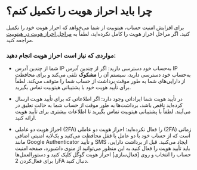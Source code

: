 # چرا باید احراز هویت را تکمیل کنم؟

برای افزایش امنیت حساب، هیتوبیت از شما می‌خواهد که احراز هویت خود را تکمیل کنید. اگر مراحل احراز هویت را کامل نکرده‌اید، لطفاً به [مراحل احراز هویت در هیتوبیت](https://github.com/HitoBitCo/FAQDocs/blob/main/Account-Functions/Identity-Verification/How-to-Complete-Identity-Verification/How-to-Complete-Identity-Verification.md) مراجعه کنید.

### مواردی که نیاز است احراز هویت انجام دهید:

- شما از چندین آدرس IP به‌حساب خود دسترسی دارید:
اگر از چندین آدرس IP به‌حساب خود دسترسی دارید، سیستم آن را **مشکوک** تلقی می‌کند و برای محافظت از دارایی‌های شما به طور موقت برداشت از حساب شما را متوقف می‌کند.
لطفاً برای تأیید هویت خود با پشتیبانی هیتوبیت تماس بگیرید.

- در تأیید هویت شما ایراداتی وجود دارد:
اگر اطلاعاتی که برای تأیید هویت ارسال کرده‌اید ناقص باشد، برداشت‌ها به طور موقت از حساب شما به حالت تعلیق در می‌آیند.
لطفاً با پشتیبانی هیتوبیت تماس بگیرید تا اطلاعات بیشتری برای تأیید هویت ارائه کنید.

- احراز هویت دو عاملی (2FA) را فعال نکرده‌اید:
احراز هویت دو عاملی (2FA) زمانی است که از حساب خود با دو عامل یا قفل محافظت می‌کنید و یک‌لایه امنیتی اضافی مانند Google Authenticator و تأیید SMS ایجاد می‌کنید. قبل از برداشت دارایی، باید تأیید هویت را فعال کنید.به این منظور می‌توانید از منوی داشبورد، صفحه امنیت حساب  را انتخاب و روی [فعال‌سازی] احراز هویت گوگل کلیک کنید و دستورالعمل‌ها را برای فعال‌کردن 2FA دنبال کنید.


<!-- - تأیید چهره را تکمیل نکرده‌اید
اگر فرایند تأیید چهره را در احراز هویت تکمیل نکرده‌اید، مبلغ برداشت شما محدود می‌شود. لطفاً به محدودیت‌های ذکر شده در [احراز هویت] مراجعه کنید.
برای افزایش محدودیت برداشت، می‌توانید تأیید هویت را در هیتوبیت تکمیل کنید. -->
